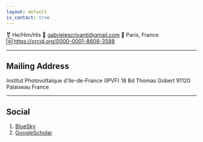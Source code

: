 ```yaml
---
layout: default
is_contact: true
---
```



⚧ He/Him/His
📧 gabrielescrivanti@gmail.com 
📍 Paris, France  
🆔 https://orcid.org/0000-0001-8608-3588

---

## Mailing Address

Institut Photovoltaïque d'Ile-de-France (IPVF)
18 Bd Thomas Gobert
91120 Palaiseau
France

---

## Social

1. [BlueSky](#)
2. [GoogleScholar](#)

